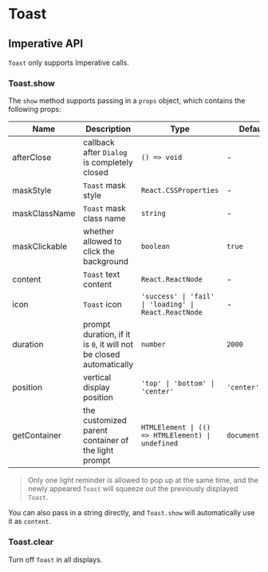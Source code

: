 # Toast

<code src="./demos/index.tsx"></code>

## Imperative API

`Toast` only supports Imperative calls.

### Toast.show

The `show` method supports passing in a `props` object, which contains the following props:

| Name          | Description                                                        | Type                                                  | Default         |
| ------------- | ------------------------------------------------------------------ | ----------------------------------------------------- | --------------- |
| afterClose    | callback after `Dialog` is completely closed                       | `() => void`                                          | -               |
| maskStyle     | `Toast` mask style                                                 | `React.CSSProperties`                                 | -               |
| maskClassName | `Toast` mask class name                                            | `string`                                              | -               |
| maskClickable | whether allowed to click the background                            | `boolean`                                             | `true`          |
| content       | `Toast` text content                                               | `React.ReactNode`                                     | -               |
| icon          | `Toast` icon                                                       | `'success' \| 'fail' \| 'loading' \| React.ReactNode` | -               |
| duration      | prompt duration, if it is `0`, it will not be closed automatically | `number`                                              | `2000`          |
| position      | vertical display position                                          | `'top' \| 'bottom' \| 'center'`                       | `'center'`      |
| getContainer  | the customized parent container of the light prompt                | `HTMLElement \| (() => HTMLElement) \| undefined`     | `document.body` |

> Only one light reminder is allowed to pop up at the same time, and the newly appeared `Toast` will squeeze out the previously displayed `Toast`.

You can also pass in a string directly, and `Toast.show` will automatically use it as `content`.

### Toast.clear

Turn off `Toast` in all displays.
